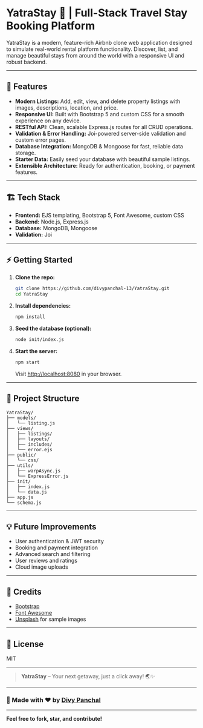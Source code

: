 # YatraStay 🧳 | Full-Stack Travel Stay Booking Platform

YatraStay is a modern, feature-rich Airbnb clone web application designed to simulate real-world rental platform functionality. Discover, list, and manage beautiful stays from around the world with a responsive UI and robust backend.

---

## 🚀 Features

- **Modern Listings:** Add, edit, view, and delete property listings with images, descriptions, location, and price.
- **Responsive UI:** Built with Bootstrap 5 and custom CSS for a smooth experience on any device.
- **RESTful API:** Clean, scalable Express.js routes for all CRUD operations.
- **Validation & Error Handling:** Joi-powered server-side validation and custom error pages.
- **Database Integration:** MongoDB & Mongoose for fast, reliable data storage.
- **Starter Data:** Easily seed your database with beautiful sample listings.
- **Extensible Architecture:** Ready for authentication, booking, or payment features.

---

## 🏗️ Tech Stack

- **Frontend:** EJS templating, Bootstrap 5, Font Awesome, custom CSS
- **Backend:** Node.js, Express.js
- **Database:** MongoDB, Mongoose
- **Validation:** Joi

---

## ⚡ Getting Started

1. **Clone the repo:**
   ```bash
   git clone https://github.com/divypanchal-13/YatraStay.git
   cd YatraStay
   ```

2. **Install dependencies:**
   ```bash
   npm install
   ```

3. **Seed the database (optional):**
   ```bash
   node init/index.js
   ```

4. **Start the server:**
   ```bash
   npm start
   ```
   Visit [http://localhost:8080](http://localhost:8080) in your browser.

---

## 📝 Project Structure

```
YatraStay/
├── models/
│   └── listing.js
├── views/
│   ├── listings/
│   ├── layouts/
│   ├── includes/
│   └── error.ejs
├── public/
│   └── css/
├── utils/
│   ├── warpAsync.js
│   └── ExpressError.js
├── init/
│   ├── index.js
│   └── data.js
├── app.js
└── schema.js
```

---

## 💡 Future Improvements

- User authentication & JWT security
- Booking and payment integration
- Advanced search and filtering
- User reviews and ratings
- Cloud image uploads

---

## 🙌 Credits

- [Bootstrap](https://getbootstrap.com/)
- [Font Awesome](https://fontawesome.com/)
- [Unsplash](https://unsplash.com/) for sample images

---

## 📄 License

MIT

---

> **YatraStay** – Your next getaway, just a click away! 🌏✨

---

### 🔖 Made with ❤️ by [Divy Panchal](https://www.linkedin.com/in/divy-panchal-02923028a/)

---

**Feel free to fork, star, and contribute!**
#
